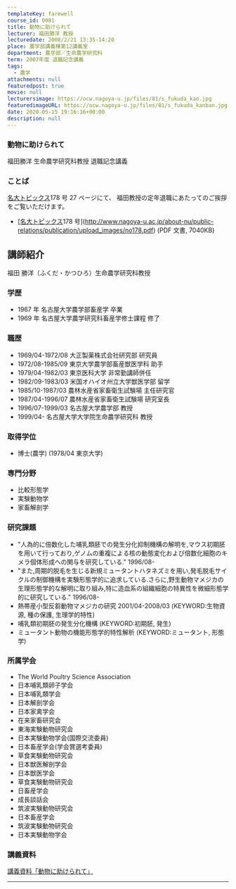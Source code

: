```yaml
---
templateKey: farewell
course_id: 0081
title: 動物に助けられて
lecturer: 福田勝洋 教授
lecturedate: 2008/2/21 13:35-14:20
place: 農学部講義棟第12講義室
department: 農学部／生命農学研究科
term: 2007年度 退職記念講義
tags:
  - 農学
attachments: null
featuredpost: true
movie: null
lecturersimage: https://ocw.nagoya-u.jp/files/81/s_fukuda_kao.jpg
featuredimageURL: https://ocw.nagoya-u.jp/files/81/s_fukuda_kanban.jpg
date: 2020-05-15 19:16:16+00:00
description: null
---
```


### 動物に助けられて

福田勝洋 生命農学研究科教授 退職記念講義

### ことば

[名大トピックス](http://www.nagoya-u.ac.jp/about-nu/public-relations/publication/topics-archive.html)178 号 27 ページにて、
福田教授の定年退職にあたってのご挨拶をご覧いただけます。

- [[名大トピックス](http://www.nagoya-u.ac.jp/about-nu/public-relations/publication/topics-archive.html)178 号](http://www.nagoya-u.ac.jp/about-nu/public-relations/publication/upload_images/no178.pdf) (PDF 文書, 7040KB)

## 講師紹介

福田 勝洋（ふくだ・かつひろ）生命農学研究科教授

### 学歴

- 1967 年 名古屋大学農学部畜産学 卒業
- 1969 年 名古屋大学農学研究科畜産学修士課程 修了

### 職歴

- 1969/04-1972/08 大正製薬株式会社研究部 研究員
- 1972/08-1985/09 東京大学農学部畜産獣医学科 助手
- 1979/04-1982/03 東京医科大学 非常勤講師併任
- 1982/09-1983/03 米国オハイオ州立大学獣医学部 留学
- 1985/10-1987/03 農林水産省家畜衛生試験場 主任研究官
- 1987/04-1996/07 農林水産省家畜衛生試験場 研究室長
- 1996/07-1999/03 名古屋大学農学部 教授
- 1999/04- 名古屋大学大学院生命農学研究科 教授

### 取得学位

- 博士(農学) (1978/04 東京大学)

### 専門分野

- 比較形態学
- 実験動物学
- 家畜解剖学

### 研究課題

- "人為的に倍数化した哺乳類胚での発生分化抑制機構の解明を,マウス初期胚を用いて行っており,ゲノムの重複による核の動態変化および倍数化細胞のキメラ個体形成への関与を研究している." 1996/08-
- "また,周期的脱毛を生じる新規ミュータントハタネズミを用い,発毛脱毛サイクルの制御機構を実験形態学的に追求している.さらに,野生動物マメジカの生理形態学的な解明に取り組み,特に造血系の組織細胞の特異性を微細形態学的に研究している." 1996/08-
- 熱帯産小型反芻動物マメジカの研究 2001/04-2008/03 (KEYWORD:生物資源, 種の保護, 生理学的特性)
- 哺乳類初期胚の発生分化機構 (KEYWORD:初期胚, 発生)
- ミュータント動物の機能形態学的特性解析 (KEYWORD:ミュータント, 形態学)

### 所属学会

- The World Poultry Science Association
- 日本哺乳類卵子学会
- 日本哺乳類学会
- 日本解剖学会
- 日本家禽学会
- 在来家畜研究会
- 東海実験動物研究会
- 日本実験動物学会(国際交流委員)
- 日本畜産学会(学会賞選考委員)
- 草食実験動物研究会
- 日本獣医解剖学会
- 日本獣医学会
- 草食実験動物研究会
- 日畜産学会
- 成長談話会
- 筑波実験動物研究会
- 日本畜産学会
- 筑波実験動物研究会
- 日本実験動物学会

### 講義資料

[講義資料「動物に助けられて」](https://ocw.nagoya-u.jp/files/81/fukuda_lect.pdf)

---
